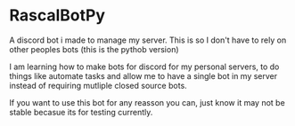 # RascalBotPy

A discord bot i made to manage my server. This is so I don't have to rely on other peoples bots (this is the pythob version)

I am learning how to make bots for discord for my personal servers, to do things like automate tasks and allow me to have a single bot in my server instead of requiring mutliple closed source bots.

If you want to use this bot for any reasson you can, just know it may not be stable becasue its for testing currently.
